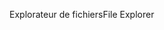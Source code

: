 <span data-ttu-id="f035a-101">Explorateur de fichiers</span><span class="sxs-lookup"><span data-stu-id="f035a-101">File Explorer</span></span>